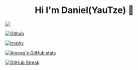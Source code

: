 <div align="center"><h1>Hi I'm Daniel(YauTze) 👋</h2></div>

<!--瀏覽次數-->
![](https://visitor-badge.laobi.icu/badge?page_id=CharalambosIoannou.CharalambosIoannou)

<!--追蹤人數-->
[![Github](https://img.shields.io/github/followers/CharalambosIoannou?label=Follow&style=social)](https://github.com/CharalambosIoannou)

[![trophy](https://github-profile-trophy.vercel.app/?username=yautze&theme=onedark)](https://github-profile-trophy.vercel.app/?username=yautze&theme=onedark)

[![Anurag's GitHub stats](https://github-readme-stats.vercel.app/api?username=yautze&show_icons=true&include_all_commits=true&count_private=true&theme=ayu-mirage)](https://github-readme-stats.vercel.app/api?username=yautze&show_icons=true&include_all_commits=true&count_private=true&theme=ayu-mirage)

[![GitHub Streak](http://github-readme-streak-stats.herokuapp.com?user=yautze&theme=onedark)](http://github-readme-streak-stats.herokuapp.com?user=yautze&theme=onedark)

<!--
**yautze/yautze** is a ✨ _special_ ✨ repository because its `README.md` (this file) appears on your GitHub profile.

Here are some ideas to get you started:

- 🔭 I’m currently working on ...
- 🌱 I’m currently learning ...
- 👯 I’m looking to collaborate on ...
- 🤔 I’m looking for help with ...
- 💬 Ask me about ...
- 📫 How to reach me: ...
- 😄 Pronouns: ...
- ⚡ Fun fact: ...
-->

